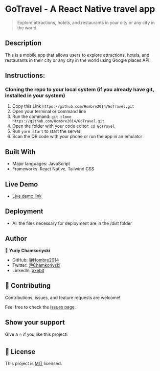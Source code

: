 # GoTravel - A React Native travel app

> Explore attractions, hotels, and restaurants in your city or any city in the world.

## Description

This is a mobile app that allows users to explore attractions, hotels, and restaurants in their city or any city in the world using Google places API.

## Instructions:

### Cloning the repo to your local system (if you already have git, installed in your system)

1.  Copy this Link `https://github.com/Hombre2014/GoTravel.git`
2.  Open your terminal or command line
3.  Run the command: `git clone https://github.com/Hombre2014/GoTravel.git`
4.  Open the folder with your code editor: `cd GoTravel`
5.  Run `yarn start` to start the server
6.  Scan the QR code with your phone or run the app in an emulator

## Built With

- Major languages: JavaScript
- Frameworks: React Native, Tailwind CSS

## Live Demo

- [Live demo link]()

## Deployment

- All the files necessary for deployment are in the /dist folder

## Author

👤 **Yuriy Chamkoriyski**

- GitHub: [@Hombre2014](https://github.com/Hombre2014)
- Twitter: [@Chamkoriyski](https://twitter.com/Chamkoriyski)
- LinkedIn: [axebit](https://linkedin.com/in/axebit)

## 🤝 Contributing

Contributions, issues, and feature requests are welcome!

Feel free to check the [issues page](https://github.com/Hombre2014/GoTravel.git/issues).

## Show your support

Give a ⭐️ if you like this project!

## 📝 License

This project is [MIT](./license.md) licensed.
